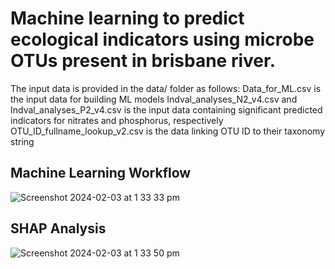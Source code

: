 # Machine learning to predict ecological indicators using microbe OTUs present in brisbane river.

The input data is provided in the data/ folder as follows:
Data_for_ML.csv is the input data for building ML models
Indval_analyses_N2_v4.csv and Indval_analyses_P2_v4.csv is the input data containing significant predicted indicators for nitrates and phosphorus, respectively
OTU_ID_fullname_lookup_v2.csv is the data linking OTU ID to their taxonomy string

## Machine Learning Workflow

![Screenshot 2024-02-03 at 1 33 33 pm](https://github.com/santule/microbe-ind/assets/20509836/62faf2f1-0920-4d3f-a38b-626dda0777d2)

## SHAP Analysis

![Screenshot 2024-02-03 at 1 33 50 pm](https://github.com/santule/microbe-ind/assets/20509836/d676d4c2-41f4-4e9d-8b5f-93aaf126964c)
